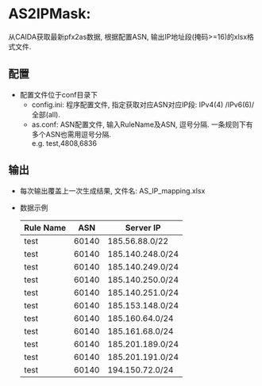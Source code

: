 # AS2IPMask:

从CAIDA获取最新pfx2as数据, 根据配置ASN, 输出IP地址段(掩码>=16)的xlsx格式文件.

## 配置

*	配置文件位于conf目录下
	*	config.ini: 程序配置文件, 指定获取对应ASN对应IP段: IPv4(4) /IPv6(6)/ 全部(all).
	*	as.conf: ASN配置文件, 输入RuleName及ASN, 逗号分隔. 一条规则下有多个ASN也需用逗号分隔.  
		e.g. test,4808,6836

## 输出

*	每次输出覆盖上一次生成结果, 文件名: AS_IP_mapping.xlsx
*	数据示例  


	| Rule Name | ASN   | Server IP        |
	| --------- | ----- | ---------------- |
	| test      | 60140 | 185.56.88.0/22   |
	| test      | 60140 | 185.140.248.0/24 |
	| test      | 60140 | 185.140.249.0/24 |
	| test      | 60140 | 185.140.250.0/24 |
	| test      | 60140 | 185.140.251.0/24 |
	| test      | 60140 | 185.153.148.0/24 |
	| test      | 60140 | 185.160.64.0/24  |
	| test      | 60140 | 185.161.68.0/24  |
	| test      | 60140 | 185.201.189.0/24 |
	| test      | 60140 | 185.201.191.0/24 |
	| test      | 60140 | 194.150.72.0/24  |
